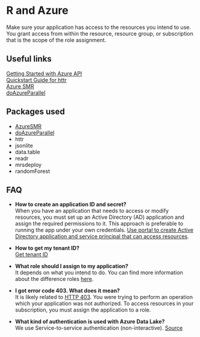 # R and Azure

Make sure your application has access to the resources you intend to use.  You grant access from within the resource, resource group, or subscription that is the scope of the role assignment.  

## Useful links
[Getting Started with Azure API](https://docs.microsoft.com/en-us/rest/api/)  
[Quickstart Guide for httr](https://cran.r-project.org/web/packages/httr/vignettes/quickstart.html)  
[Azure SMR](https://github.com/Microsoft/AzureSMR)  
[doAzureParallel](https://github.com/Azure/doAzureParallel)  

## Packages used
- [AzureSMR](https://github.com/Microsoft/AzureSMR)
- [doAzureParallel](https://github.com/Azure/doAzureParallel)
- httr
- jsonlite
- data.table
- readr
- mrsdeploy
- randomForest

## FAQ

* **How to create an application ID and secret?**  
  When you have an application that needs to access or modify resources, you must set up an Active Directory (AD) application and assign the required permissions to it. This approach is preferable to running the app under your own credentials.  [Use portal to create Active Directory application and service principal that can access resources](https://docs.microsoft.com/en-us/azure/azure-resource-manager/resource-group-create-service-principal-portal).

* **How to get my tenant ID?**  
  [Get tenant ID](https://docs.microsoft.com/en-us/azure/azure-resource-manager/resource-group-create-service-principal-portal#get-tenant-id)

* **What role should I assign to my application?**  
  It depends on what you intend to do.  You can find more information about the difference roles [here](https://docs.microsoft.com/en-us/azure/active-directory/role-based-access-built-in-roles).

* **I got error code 403.  What does it mean?**  
  It is likely related to [HTTP 403](https://en.wikipedia.org/wiki/HTTP_403).  You were trying to perform an operation which your application was not authorized.  To access resources in your subscription, you must assign the application to a role.
  
* **What kind of authentication is used with Azure Data Lake?**  
  We use Service-to-service authentication (non-interactive).   [Source](https://docs.microsoft.com/en-us/azure/data-lake-store/data-lake-store-get-started-rest-api#how-do-i-authenticate-using-azure-active-directory)

